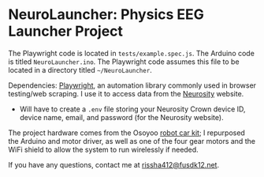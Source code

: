 # NeuroLauncher: Physics EEG Launcher Project
The Playwright code is located in `tests/example.spec.js`.
The Arduino code is titled `NeuroLauncher.ino`. The Playwright code assumes this file to be located in a directory titled `~/NeuroLauncher`.

Dependencies: [Playwright](https://playwright.dev/), an automation library commonly used in browser testing/web scraping. I use it to access data from the [Neurosity](https://console.neurosity.co/) website.
* Will have to create a `.env` file storing your Neurosity Crown device ID, device name, email, and password (for the Neurosity website).

The project hardware comes from the Osoyoo [robot car kit](https://osoyoo.com/2020/05/12/v2-1-robot-car-kit-for-arduino-tutorial-introduction/#5); I repurposed the Arduino and motor driver, as well as one of the four gear motors and the WiFi shield to allow the system to run wirelessly if needed.

If you have any questions, contact me at rissha412@fusdk12.net.
